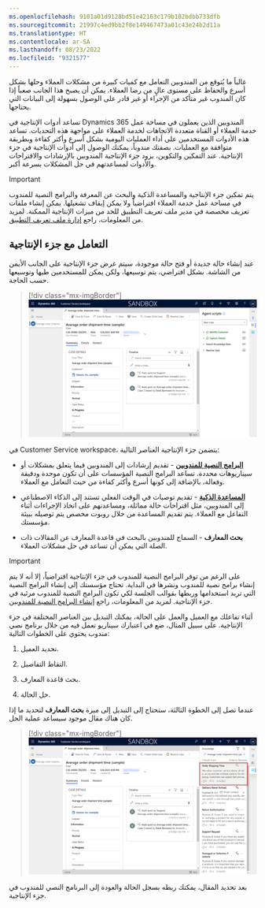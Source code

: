 ```yaml
---
ms.openlocfilehash: 9101a01d9128bd51e42163c179b102bdbb733dfb
ms.sourcegitcommit: 21997c4ed9bb2f8e149467473a01c43e24b2d11a
ms.translationtype: HT
ms.contentlocale: ar-SA
ms.lasthandoff: 08/23/2022
ms.locfileid: "9321577"
---
```

غالباً ما يُتوقع من المندوبين التعامل مع كميات كبيرة من مشكلات العملاء وحلها بشكل أسرع والحفاظ على مستوى عالٍ من رضا العملاء. يمكن أن يصبح هذا الجانب صعباً إذا كان المندوب غير متأكد من الإجراء أو غير قادر على الوصول بسهولة إلى البيانات التي يحتاجها.

تساعد أدوات الإنتاجية في Dynamics 365 المندوبين الذين يعملون في مساحة عمل خدمة العملاء أو القناة متعددة الاتجاهات لخدمة العملاء على مواجهة هذه التحديات. تساعد هذه الأدوات المستخدمين على أداء العمليات اليومية بشكل أسرع وأكثر كفاءة وبطريقة متوافقة مع العمليات. بصفتك مندوباً، يمكنك الوصول إلى أدوات الإنتاجية في جزء الإنتاجية.
عند التمكين والتكوين، يزود جزء الإنتاجية المندوبين بالإرشادات والاقتراحات والأدوات لمساعدتهم في حل المشكلات بسرعة أكبر.

> [!IMPORTANT]
> يتم تمكين جزء الإنتاجية والمساعدة الذكية والبحث عن المعرفة والبرامج النصية للمندوب في مساحة عمل خدمة العملاء افتراضياً ولا يمكن إيقاف تشغيلها. يمكن إنشاء ملفات تعريف مخصصة في مدير ملف تعريف التطبيق للحد من ميزات الإنتاجية الممكنة. لمزيد من المعلومات، راجع [إدارة ملف تعريف التطبيق‬](/dynamics365/app-profile-manager/overview/?azure-portal=true). 

## <a name="work-with-the-productivity-pane"></a>التعامل مع جزء الإنتاجية

عند إنشاء حالة جديدة أو فتح حالة موجودة، سيتم عرض جزء الإنتاجية على الجانب الأيمن من الشاشة. بشكل افتراضي، يتم توسيعها، ولكن يمكن للمستخدمين طيها وتوسيعها حسب الحاجة.

> [!div class="mx-imgBorder"]
> [![لقطة شاشة لجزء الإنتاجية في Customer Service workspace.](../media/productivity-pane.png)](../media/productivity-pane.png#lightbox)

في Customer Service workspace، يتضمن جزء الإنتاجية العناصر التالية:

-   [**البرامج النصية للمندوبين**](/dynamics365/omnichannel/administrator/productivity-tools?azure-portal=true#agent-scripts) - تقديم إرشادات إلى المندوبين فيما يتعلق بمشكلات أو سيناريوهات محددة. تساعد البرامج النصية المؤسسات على أن تكون موحدة ودقيقة وفعالة، بالإضافة إلى كونها أسرع وأكثر كفاءة من حيث التعامل مع العملاء.

-   [**المساعدة الذكية**](/dynamics365/omnichannel/administrator/productivity-tools?azure-portal=true#smart-assist) - تقديم توصيات في الوقت الفعلي تستند إلى الذكاء الاصطناعي إلى المندوبين، مثل اقتراحات حالة مماثلة، ومساعدتهم على اتخاذ الإجراءات أثناء التفاعل مع العملاء. يتم تقديم المساعدة من خلال روبوت مخصص يتم توصيله ببيئة مؤسستك.

-   **بحث المعارف** - السماح للمندوبين بالبحث في قاعدة المعارف عن المقالات ذات الصلة التي يمكن أن تساعد في حل مشكلات العملاء.

> [!IMPORTANT]
> على الرغم من توفر البرامج النصية للمندوب في جزء الإنتاجية افتراضياً، إلا أنه لا يتم إنشاء برامج نصية للمندوب ونشرها في البداية.
تحتاج مؤسستك إلى إنشاء البرامج النصية التي تريد استخدامها وربطها بقوالب الجلسة لكي تكون البرامج النصية للمندوب مرئية في جزء الإنتاجية. لمزيد من المعلومات، راجع [إنشاء البرامج النصية للمندوبين](/dynamics365/app-profile-manager/agent-scripts/?azure-portal=true).

أثناء تفاعلك مع العميل والعمل على الحالة، يمكنك التبديل بين العناصر المختلفة في جزء الإنتاجية. على سبيل المثال، ضع في اعتبارك سيناريو تعمل فيه من خلال برنامج نصي مندوب يحتوي على الخطوات التالية:

1. تحديد العميل.

2. التقاط التفاصيل.

3. بحث قاعدة المعارف.

4. حل الحالة.

عندما تصل إلى الخطوة الثالثة، ستحتاج إلى التبديل إلى ميزة **بحث المعارف** لتحديد ما إذا كان هناك مقال موجود سيساعد عملية الحل.

> [!div class="mx-imgBorder"]
> [![لقطة شاشة لميزة بحث المعارف.](../media/knowledge-search.png)](../media/knowledge-search.png#lightbox)

بعد تحديد المقال، يمكنك ربطه بسجل الحالة والعودة إلى البرنامج النصي للمندوب في جزء الإنتاجية.
